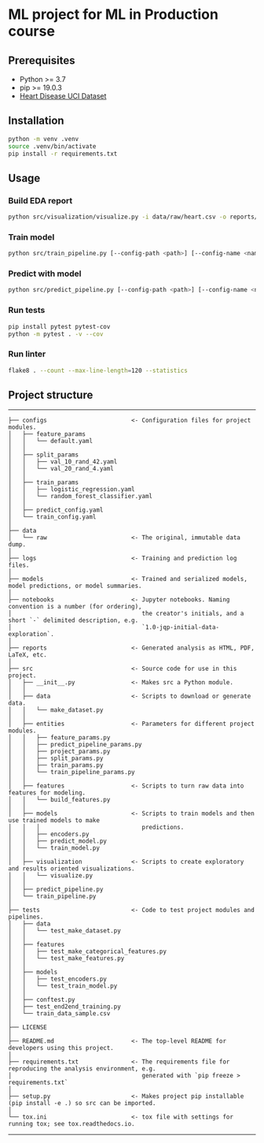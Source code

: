 # ML project for ML in Production course

## Prerequisites

* Python >= 3.7
* pip >= 19.0.3
* [Heart Disease UCI Dataset](https://www.kaggle.com/ronitf/heart-disease-uci)

## Installation

```bash
python -m venv .venv
source .venv/bin/activate
pip install -r requirements.txt
```

## Usage

### Build EDA report

```bash
python src/visualization/visualize.py -i data/raw/heart.csv -o reports/heart
```

### Train model

```bash
python src/train_pipeline.py [--config-path <path>] [--config-name <name>]
```

### Predict with model

```bash
python src/predict_pipeline.py [--config-path <path>] [--config-name <name>]
```

### Run tests

```bash
pip install pytest pytest-cov
python -m pytest . -v --cov
```

### Run linter

```bash
flake8 . --count --max-line-length=120 --statistics
```

## Project structure
------------

    ├── configs                        <- Configuration files for project modules.
    │   ├── feature_params
    │   │   └── default.yaml
    │   │
    │   ├── split_params
    │   │   ├── val_10_rand_42.yaml
    │   │   └── val_20_rand_4.yaml
    │   │
    │   ├── train_params
    │   │   ├── logistic_regression.yaml
    │   │   └── random_forest_classifier.yaml
    │   │
    │   ├── predict_config.yaml
    │   └── train_config.yaml
    │
    ├── data
    │   └── raw                        <- The original, immutable data dump.
    │
    ├── logs                           <- Training and prediction log files.
    │
    ├── models                         <- Trained and serialized models, model predictions, or model summaries.
    │
    ├── notebooks                      <- Jupyter notebooks. Naming convention is a number (for ordering),
    │                                     the creator's initials, and a short `-` delimited description, e.g.
    │                                     `1.0-jqp-initial-data-exploration`.
    │
    ├── reports                        <- Generated analysis as HTML, PDF, LaTeX, etc.
    │
    ├── src                            <- Source code for use in this project.
    │   ├── __init__.py                <- Makes src a Python module.
    │   │
    │   ├── data                       <- Scripts to download or generate data.
    │   │   └── make_dataset.py
    │   │
    │   ├── entities                   <- Parameters for different project modules.
    │   │   ├── feature_params.py
    │   │   ├── predict_pipeline_params.py
    │   │   ├── project_params.py
    │   │   ├── split_params.py
    │   │   ├── train_params.py
    │   │   └── train_pipeline_params.py    
    │   │
    │   ├── features                   <- Scripts to turn raw data into features for modeling.
    │   │   └── build_features.py
    │   │
    │   ├── models                     <- Scripts to train models and then use trained models to make
    │   │   │                             predictions.
    │   │   ├── encoders.py
    │   │   ├── predict_model.py
    │   │   └── train_model.py
    │   │
    │   ├── visualization              <- Scripts to create exploratory and results oriented visualizations.
    │   │   └── visualize.py
    │   │
    │   ├── predict_pipeline.py
    │   └── train_pipeline.py
    │
    ├── tests                          <- Code to test project modules and pipelines.
    │   ├── data
    │   │   └── test_make_dataset.py
    │   │
    │   ├── features
    │   │   ├── test_make_categorical_features.py
    │   │   └── test_make_features.py
    │   │
    │   ├── models
    │   │   ├── test_encoders.py
    │   │   └── test_train_model.py
    │   │
    │   ├── conftest.py
    │   ├── test_end2end_training.py
    │   └── train_data_sample.csv
    │
    ├── LICENSE
    │
    ├── README.md                      <- The top-level README for developers using this project.
    │
    ├── requirements.txt               <- The requirements file for reproducing the analysis environment, e.g.
    │                                     generated with `pip freeze > requirements.txt`
    │
    ├── setup.py                       <- Makes project pip installable (pip install -e .) so src can be imported.
    │
    └── tox.ini                        <- tox file with settings for running tox; see tox.readthedocs.io.


------------
